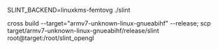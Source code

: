 SLINT_BACKEND=linuxkms-femtovg ./slint

cross build --target="armv7-unknown-linux-gnueabihf" --release; scp target/armv7-unknown-linux-gnueabihf/release/slint root@target:/root/slint_opengl
